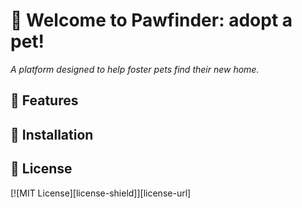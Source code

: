 # 👋 Welcome to Pawfinder: adopt a pet!
_A platform designed to help foster pets find their new home._

## 🚀 Features


## 📝 Installation


## 📝 License
[![MIT License][license-shield]][license-url]